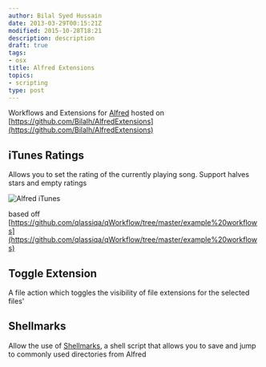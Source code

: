 ```yaml
---
author: Bilal Syed Hussain
date: 2013-03-29T00:15:21Z
modified: 2015-10-28T18:21
description: description
draft: true
tags:
- osx
title: Alfred Extensions
topics:
- scripting
type: post
---
```



Workflows and Extensions for [Alfred](www.alfredapp.com) hosted on [https://github.com/Bilalh/AlfredExtensions](https://github.com/Bilalh/AlfredExtensions)

## iTunes Ratings

Allows you to set the rating of the currently playing song. Support halves stars and empty ratings

![Alfred iTunes](/blog/media/posts/alfred_itunes.png)



based off [https://github.com/qlassiqa/qWorkflow/tree/master/example%20workflows](https://github.com/qlassiqa/qWorkflow/tree/master/example%20workflows)


## Toggle Extension

A file action which toggles the visibility of  file extensions for the selected files'  

## Shellmarks

Allow the use of  [Shellmarks](http://bilalh.github.com/2012/01/14/enchanted-bashmarks-terminal-directory-bookmarks/),  a shell script that allows you to save and jump to commonly used directories from Alfred
